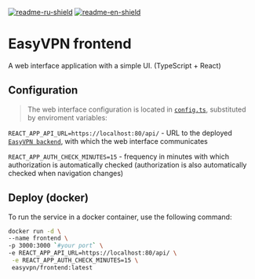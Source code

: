 [![readme-ru-shield]][readme-ru-url]
[![readme-en-shield]][readme-en-url]

[readme-ru-shield]: https://img.shields.io/badge/ru-gray
[readme-ru-url]: README.md
[readme-en-shield]: https://img.shields.io/badge/en-blue
[readme-en-url]: README.en_EN.md

# EasyVPN frontend

A web interface application with a simple UI. (TypeScript + React)

## Configuration

> The web interface configuration is located in [`config.ts`](./src/config.ts), substituted by enviroment variables:

`REACT_APP_API_URL=https://localhost:80/api/` - URL to the deployed [`EasyVPN backend`](../backend/README.md), with which the web interface communicates

`REACT_APP_AUTH_CHECK_MINUTES=15` - frequency in minutes with which authorization is automatically checked
(authorization is also automatically checked when navigation changes)

## Deploy (docker)

To run the service in a docker container, use the following command:

```bash
docker run -d \
--name frontend \
-p 3000:3000 `#your port` \
-e REACT_APP_API_URL=https://localhost:80/api/ \
 -e REACT_APP_AUTH_CHECK_MINUTES=15 \
 easyvpn/frontend:latest
```
